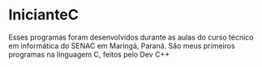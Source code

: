 # InicianteC
Esses programas foram desenvolvidos durante as aulas do curso técnico em informática do SENAC em Maringá, Paraná.
São meus primeiros programas na linguagem C, feitos pelo Dev C++
